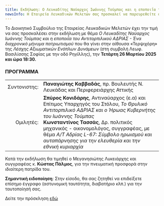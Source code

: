 ```yaml
---
title: Εκδήλωση: Ο Λευκαδίτης Ναύαρχος Ιωάννης Τούμπας και η εποποιΐα του Αντιτορπιλικού ΑΔΡΙΑΣ - Ένα διαχρονικό μήνυμα πατριωτισμού
newsInfo: Η Εταιρεία Λευκαδικών Μελετών σας προσκαλεί να παρευρεθείτε στην εκδήλωση με θέμα "Ο Λευκαδίτης Ναύαρχος Ιωάννης Τούμπας και η εποποιΐα του Αντιτορπιλικού ΑΔΡΙΑΣ - Ένα διαχρονικό μήνυμα πατριωτισμού" που θα γίνει στην αίθουσα "Τερψιχόρη" της Λέσχης Αξιωματικών Ενόπλων Δυνάμεων την Τετάρτη 26 Μαρτίου 2025 και ώρα 18:30.
---
```


Το Διοικητικό Συμβούλιο της Εταιρείας Λευκαδικών Μελετών έχει την τιμή να σας προσκαλέσει στην εκδήλωση με θέμα *Ο Λευκαδίτης Ναύαρχος Ιωάννης Τούμπας και η εποποιΐα του Αντιτορπιλικού ΑΔΡΙΑΣ - Ένα διαχρονικό μήνυμα πατριωτισμού* που θα γίνει στην αίθουσα «Τερψιχόρη» της *Λέσχης Αξιωματικών Ενόπλων Δυνάμεων* \(στη συμβολή Λεωφ. Βασιλίσσης Σοφίας με την οδό Ρηγίλλης\), την **Τετάρτη 26 Μαρτίου 2025 και ώρα 18:30.**

### ΠΡΟΓΡΑΜΜΑ

|                              |                         |
| ---------------------------: | :---------------------- |
| <div class='donthyphenate'>Συντονιστης:</div> | **Παναγιώτης Καββαδάς**, πρ. Βουλευτής Ν. Λευκάδας και Περιφερειάρχης Αττικής
| <div class='donthyphenate'>Ομιλητές:</div> | **Σπύρος Κονιδάρης**, Αντιναύαρχος \(ε.α\) και Επίτιμος Υπαρχηγός του Στόλου, *Το Θρυλικό Αντιτορπιλικό ΑΔΡΙΑΣ και ο Ήρωας Κυβερνήτης του Ιωάννης Τούμπας*<br/>**Κωνσταντίνος Τασσάς**, Δρ. πολιτικός μηχανικός - οικονομολόγος, συγγραφέας, με θέμα *Α/Τ Αδρίας L-67: Σύμβολο ηρωισμού και αυταπάρνησης για την ελευθερία και την εθνική κυριαρχία*

Κατά την εκδήλωση θα τιμηθεί ο Μεγανησιώτης Λυκειάρχης και συγγραφέας κ. **Κώστας Πάλμος**, για την πνευματική προσφορά στην ιδιαίτερη πατρίδα του.

**Σημαντική ειδοποίηση**: Στην είσοδο, θα σας ζητηθεί να επιδείξετε επίσημο έγγραφο \(αστυνομική ταυτότητα, διαβατήριο κλπ.\) για την ταυτοποίησή σας.

Δείτε την πρόσκληση [εδώ](/documents/prosklhsh_navarxos_toumpas.pdf)
